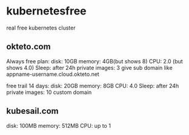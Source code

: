# kubernetesfree
real free kubernetes cluster

## okteto.com
Always free plan:
  disk: 10GB
  memory: 4GB(but shows 8)
  CPU: 2.0 (but shows 4.0)
  Sleep: after 24h
  private images: 3
  give sub domain like appname-username.cloud.okteto.net

free trail 14 days:
  disk: 20GB
  memory: 8GB
  CPU: 4.0
  Sleep: after 24h
  private images: 10
  custom domain
 
## kubesail.com
  disk: 100MB
  memory: 512MB
  CPU: up to 1
  
